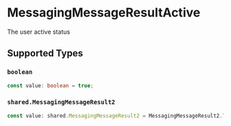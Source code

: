 # MessagingMessageResultActive

The user active status


## Supported Types

### `boolean`

```typescript
const value: boolean = true;
```

### `shared.MessagingMessageResult2`

```typescript
const value: shared.MessagingMessageResult2 = MessagingMessageResult2.True;
```

